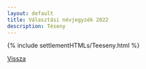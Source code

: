 ```yaml
---
layout: default
title: Választási névjegyzék 2022
description: Téseny
---
```


{% include settlementHTMLs/Teeseny.html %}

[Vissza](./)